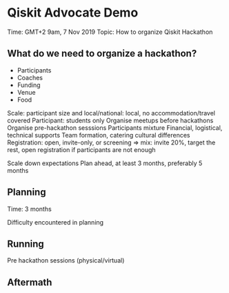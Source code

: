 # Qiskit Advocate Demo
Time: GMT+2 9am, 7 Nov 2019
Topic: How to organize Qiskit Hackathon

## What do we need to organize a hackathon?
- Participants
- Coaches
- Funding
- Venue
- Food

Scale: participant size and local/national: local, no accommodation/travel covered
Participant: students only
Organise meetups before hackathons
Organise pre-hackathon sesssions
Participants mixture
Financial, logistical, technical supports
Team formation, catering cultural differences
Registration: open, invite-only, or screening => mix: invite 20%, target the rest, open registration if participants are not enough

Scale down expectations
Plan ahead, at least 3 months, preferably 5 months

## Planning
Time: 3 months


Difficulty encountered in planning

## Running
Pre hackathon sessions (physical/virtual)
## Aftermath
